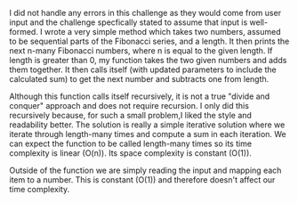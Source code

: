 I did not handle any errors in this challenge as they would come from user input and the challenge specfically stated to assume that input is well-formed. I wrote a very simple method which takes two numbers, assumed to be sequential parts of the Fibonacci series, and a length. It then prints the next n-many Fibonacci numbers, where n is equal to the given length. If length is greater than 0, my function takes the two given numbers and adds them together. It then calls itself (with updated parameters to include the calculated sum) to get the next number and subtracts one from length. 

Although this function calls itself recursively, it is not a true "divide and conquer" approach and does not require recursion. I only did this recursively because, for such a small problem,I liked the style and readability better. The solution is really a simple iterative solution where we iterate through length-many times and compute a sum in each iteration. We can expect the function to be called length-many times so its time complexity is linear (O(n)). Its space complexity is constant (O(1)).

Outside of the function we are simply reading the input and mapping each item to a number. This is constant (O(1)) and therefore doesn't affect our time complexity.